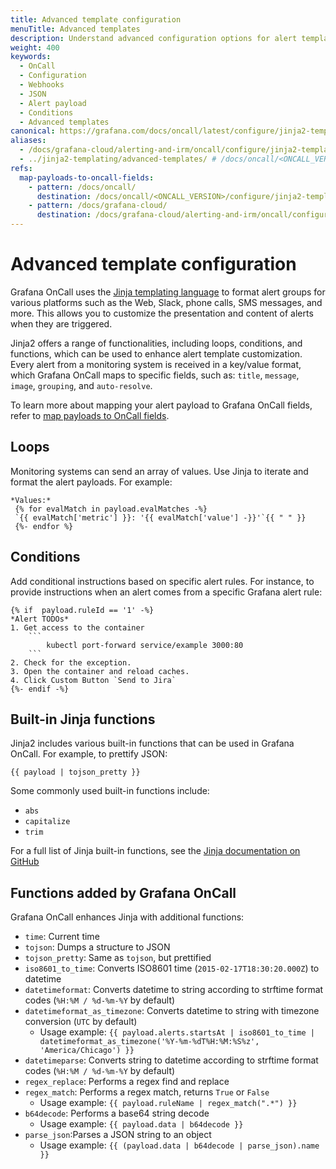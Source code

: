 ```yaml
---
title: Advanced template configuration
menuTitle: Advanced templates
description: Understand advanced configuration options for alert templates in OnCall.
weight: 400
keywords:
  - OnCall
  - Configuration
  - Webhooks
  - JSON
  - Alert payload
  - Conditions
  - Advanced templates
canonical: https://grafana.com/docs/oncall/latest/configure/jinja2-templating/advanced-templates/
aliases:
  - /docs/grafana-cloud/alerting-and-irm/oncall/configure/jinja2-templating/advanced-templates/
  - ../jinja2-templating/advanced-templates/ # /docs/oncall/<ONCALL_VERSION>/jinja2-templating/advanced-templates/
refs:
  map-payloads-to-oncall-fields:
    - pattern: /docs/oncall/
      destination: /docs/oncall/<ONCALL_VERSION>/configure/jinja2-templating/#map-payloads-to-oncall-fields
    - pattern: /docs/grafana-cloud/
      destination: /docs/grafana-cloud/alerting-and-irm/oncall/configure/jinja2-templating/#map-payloads-to-oncall-fields
---
```


# Advanced template configuration

Grafana OnCall uses the [Jinja templating language](http://jinja.pocoo.org/docs/2.10/) to
format alert groups for various platforms such as the Web, Slack, phone calls, SMS messages, and more.
This allows you to customize the presentation and content of alerts when they are triggered.

Jinja2 offers a range of functionalities, including loops, conditions, and functions, which can be used to enhance alert template customization.
Every alert from a monitoring system is received in a key/value format, which Grafana OnCall maps to specific fields, such as:
`title`, `message`, `image`, `grouping`, and `auto-resolve`.

To learn more about mapping your alert payload to Grafana OnCall fields, refer to [map payloads to  OnCall fields](ref:map-payloads-to-oncall-fields).

## Loops

Monitoring systems can send an array of values. Use Jinja to iterate and format the alert payloads. For example:

```.jinja2
*Values:*
 {% for evalMatch in payload.evalMatches -%}
 `{{ evalMatch['metric'] }}: '{{ evalMatch['value'] -}}'`{{ " " }}
 {%- endfor %}
```

## Conditions

Add conditional instructions based on specific alert rules. For instance, to provide instructions when an alert comes from a specific Grafana alert rule:

````jinja2
{% if  payload.ruleId == '1' -%}
*Alert TODOs*
1. Get access to the container
    ```
        kubectl port-forward service/example 3000:80
    ```
2. Check for the exception.
3. Open the container and reload caches.
4. Click Custom Button `Send to Jira`
{%- endif -%}
````

## Built-in Jinja functions

Jinja2 includes various built-in functions that can be used in Grafana OnCall. For example, to prettify JSON:

```.jinja2
{{ payload | tojson_pretty }}
```

Some commonly used built-in functions include:

- `abs`
- `capitalize`
- `trim`

For a full list of Jinja built-in functions, see the
[Jinja documentation on GitHub](https://github.com/pallets/jinja/blob/3915eb5c2a7e2e4d49ebdf0ecb167ea9c21c60b2/src/jinja2/filters.py#L1307)

## Functions added by Grafana OnCall

Grafana OnCall enhances Jinja with additional functions:

- `time`: Current time
- `tojson`: Dumps a structure to JSON
- `tojson_pretty`: Same as `tojson`, but prettified
- `iso8601_to_time`: Converts ISO8601 time (`2015-02-17T18:30:20.000Z`) to datetime
- `datetimeformat`: Converts datetime to string according to strftime format codes (`%H:%M / %d-%m-%Y` by default)
- `datetimeformat_as_timezone`: Converts datetime to string with timezone conversion (`UTC` by default)
  - Usage example: `{{ payload.alerts.startsAt | iso8601_to_time | datetimeformat_as_timezone('%Y-%m-%dT%H:%M:%S%z', 'America/Chicago') }}`
- `datetimeparse`: Converts string to datetime according to strftime format codes (`%H:%M / %d-%m-%Y` by default)
- `regex_replace`: Performs a regex find and replace
- `regex_match`: Performs a regex match, returns `True` or `False`
  - Usage example: `{{ payload.ruleName | regex_match(".*") }}`
- `b64decode`: Performs a base64 string decode
  - Usage example: `{{ payload.data | b64decode }}`
- `parse_json`:Parses a JSON string to an object
  - Usage example: `{{ (payload.data | b64decode | parse_json).name }}`
